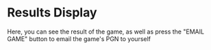 # Results Display

Here, you can see the result of the game, as well as press the "EMAIL GAME" button to email
the game's PGN to yourself
